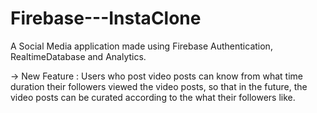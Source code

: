 # Firebase---InstaClone
A Social Media application made using Firebase Authentication, RealtimeDatabase and Analytics.

-> New Feature : Users who post video posts can know from what time duration their followers viewed the video posts, so that in the future, the video posts can be curated according to the what their followers like.
